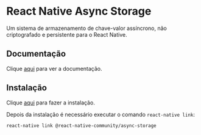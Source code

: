 # React Native Async Storage

Um sistema de armazenamento de chave-valor assíncrono, não criptografado e persistente para o React Native.

## Documentação

Clique [aqui](https://github.com/react-native-community/async-storage) para ver a documentação.

## Instalação

Clique [aqui](https://www.npmjs.com/package/@react-native-community/async-storage) para fazer a instalação.

Depois da instalação é necessário executar o comando `react-native link`:

```
react-native link @react-native-community/async-storage
```